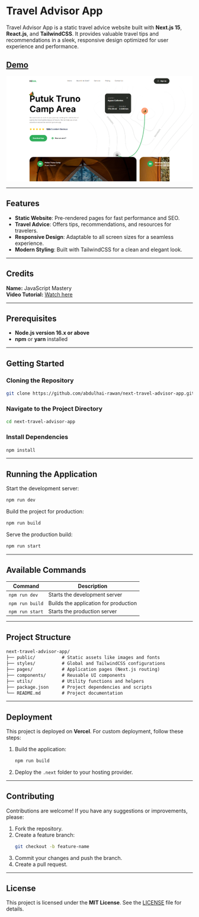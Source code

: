 # Travel Advisor App  

Travel Advisor App is a static travel advice website built with **Next.js 15**, **React.js**, and **TailwindCSS**. It provides valuable travel tips and recommendations in a sleek, responsive design optimized for user experience and performance.  

## [Demo](https://next-trip-advisor-app.vercel.app/)  

![Project Screenshot](https://raw.githubusercontent.com/abdulhai-rawan/next-travel-advisor-app/refs/heads/master/public/Screenshot%202024-12-03%20142107.png)  

---

## Features  

- **Static Website**: Pre-rendered pages for fast performance and SEO.  
- **Travel Advice**: Offers tips, recommendations, and resources for travelers.  
- **Responsive Design**: Adaptable to all screen sizes for a seamless experience.  
- **Modern Styling**: Built with TailwindCSS for a clean and elegant look.  

---

## Credits  

**Name:** JavaScript Mastery  
**Video Tutorial:** [Watch here](https://www.youtube.com/watch?v=cuzw4vL1z5E)  

---

## Prerequisites  

- **Node.js version 16.x or above**  
- **npm** or **yarn** installed  

---

## Getting Started  

### Cloning the Repository  

```bash
git clone https://github.com/abdulhai-rawan/next-travel-advisor-app.git
```

### Navigate to the Project Directory  

```bash
cd next-travel-advisor-app
```

### Install Dependencies  

```bash
npm install
```

---

## Running the Application  

Start the development server:  

```bash
npm run dev
```

Build the project for production:  

```bash
npm run build
```

Serve the production build:  

```bash
npm run start
```

---

## Available Commands  

| Command          | Description                              |  
| ----------------- | ---------------------------------------- |  
| `npm run dev`     | Starts the development server           |  
| `npm run build`   | Builds the application for production   |  
| `npm run start`   | Starts the production server            |  

---

## Project Structure  

```plaintext
next-travel-advisor-app/
├── public/          # Static assets like images and fonts
├── styles/          # Global and TailwindCSS configurations
├── pages/           # Application pages (Next.js routing)
├── components/      # Reusable UI components
├── utils/           # Utility functions and helpers
├── package.json     # Project dependencies and scripts
└── README.md        # Project documentation
```

---

## Deployment  

This project is deployed on **Vercel**. For custom deployment, follow these steps:  

1. Build the application:  
   ```bash
   npm run build
   ```
2. Deploy the `.next` folder to your hosting provider.  

---

## Contributing  

Contributions are welcome! If you have any suggestions or improvements, please:  

1. Fork the repository.  
2. Create a feature branch:  
   ```bash
   git checkout -b feature-name
   ```  
3. Commit your changes and push the branch.  
4. Create a pull request.  

---

## License  

This project is licensed under the **MIT License**. See the [LICENSE](LICENSE) file for details.  
